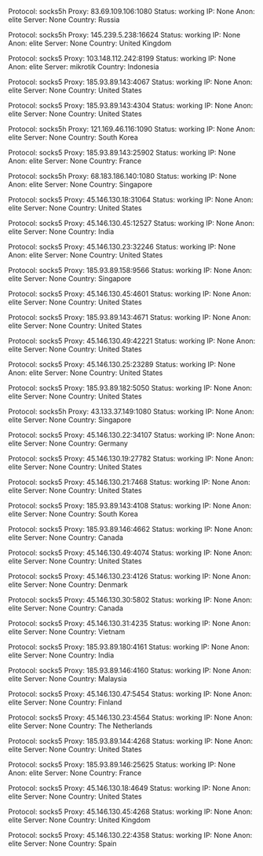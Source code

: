 Protocol: socks5h
Proxy: 83.69.109.106:1080
Status: working
IP: None
Anon: elite
Server: None
Country: Russia

Protocol: socks5h
Proxy: 145.239.5.238:16624
Status: working
IP: None
Anon: elite
Server: None
Country: United Kingdom

Protocol: socks5
Proxy: 103.148.112.242:8199
Status: working
IP: None
Anon: elite
Server: mikrotik
Country: Indonesia

Protocol: socks5
Proxy: 185.93.89.143:4067
Status: working
IP: None
Anon: elite
Server: None
Country: United States

Protocol: socks5
Proxy: 185.93.89.143:4304
Status: working
IP: None
Anon: elite
Server: None
Country: United States

Protocol: socks5h
Proxy: 121.169.46.116:1090
Status: working
IP: None
Anon: elite
Server: None
Country: South Korea

Protocol: socks5
Proxy: 185.93.89.143:25902
Status: working
IP: None
Anon: elite
Server: None
Country: France

Protocol: socks5h
Proxy: 68.183.186.140:1080
Status: working
IP: None
Anon: elite
Server: None
Country: Singapore

Protocol: socks5
Proxy: 45.146.130.18:31064
Status: working
IP: None
Anon: elite
Server: None
Country: United States

Protocol: socks5
Proxy: 45.146.130.45:12527
Status: working
IP: None
Anon: elite
Server: None
Country: India

Protocol: socks5
Proxy: 45.146.130.23:32246
Status: working
IP: None
Anon: elite
Server: None
Country: United States

Protocol: socks5
Proxy: 185.93.89.158:9566
Status: working
IP: None
Anon: elite
Server: None
Country: Singapore

Protocol: socks5
Proxy: 45.146.130.45:4601
Status: working
IP: None
Anon: elite
Server: None
Country: United States

Protocol: socks5
Proxy: 185.93.89.143:4671
Status: working
IP: None
Anon: elite
Server: None
Country: United States

Protocol: socks5
Proxy: 45.146.130.49:42221
Status: working
IP: None
Anon: elite
Server: None
Country: United States

Protocol: socks5
Proxy: 45.146.130.25:23289
Status: working
IP: None
Anon: elite
Server: None
Country: United States

Protocol: socks5
Proxy: 185.93.89.182:5050
Status: working
IP: None
Anon: elite
Server: None
Country: United States

Protocol: socks5h
Proxy: 43.133.37.149:1080
Status: working
IP: None
Anon: elite
Server: None
Country: Singapore

Protocol: socks5
Proxy: 45.146.130.22:34107
Status: working
IP: None
Anon: elite
Server: None
Country: Germany

Protocol: socks5
Proxy: 45.146.130.19:27782
Status: working
IP: None
Anon: elite
Server: None
Country: United States

Protocol: socks5
Proxy: 45.146.130.21:7468
Status: working
IP: None
Anon: elite
Server: None
Country: United States

Protocol: socks5
Proxy: 185.93.89.143:4108
Status: working
IP: None
Anon: elite
Server: None
Country: South Korea

Protocol: socks5
Proxy: 185.93.89.146:4662
Status: working
IP: None
Anon: elite
Server: None
Country: Canada

Protocol: socks5
Proxy: 45.146.130.49:4074
Status: working
IP: None
Anon: elite
Server: None
Country: United States

Protocol: socks5
Proxy: 45.146.130.23:4126
Status: working
IP: None
Anon: elite
Server: None
Country: Denmark

Protocol: socks5
Proxy: 45.146.130.30:5802
Status: working
IP: None
Anon: elite
Server: None
Country: Canada

Protocol: socks5
Proxy: 45.146.130.31:4235
Status: working
IP: None
Anon: elite
Server: None
Country: Vietnam

Protocol: socks5
Proxy: 185.93.89.180:4161
Status: working
IP: None
Anon: elite
Server: None
Country: India

Protocol: socks5
Proxy: 185.93.89.146:4160
Status: working
IP: None
Anon: elite
Server: None
Country: Malaysia

Protocol: socks5
Proxy: 45.146.130.47:5454
Status: working
IP: None
Anon: elite
Server: None
Country: Finland

Protocol: socks5
Proxy: 45.146.130.23:4564
Status: working
IP: None
Anon: elite
Server: None
Country: The Netherlands

Protocol: socks5
Proxy: 185.93.89.144:4268
Status: working
IP: None
Anon: elite
Server: None
Country: United States

Protocol: socks5
Proxy: 185.93.89.146:25625
Status: working
IP: None
Anon: elite
Server: None
Country: France

Protocol: socks5
Proxy: 45.146.130.18:4649
Status: working
IP: None
Anon: elite
Server: None
Country: United States

Protocol: socks5
Proxy: 45.146.130.45:4268
Status: working
IP: None
Anon: elite
Server: None
Country: United Kingdom

Protocol: socks5
Proxy: 45.146.130.22:4358
Status: working
IP: None
Anon: elite
Server: None
Country: Spain

